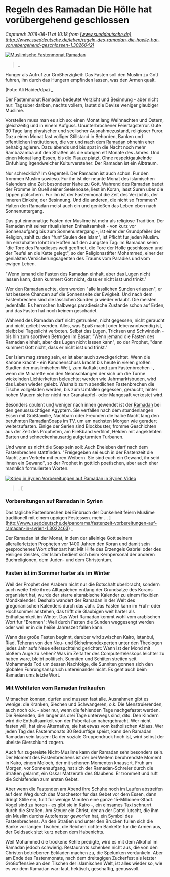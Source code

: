 # Regeln des Ramadan Die Hölle hat vorübergehend geschlossen

_Captured: 2016-06-11 at 10:18 from [www.sueddeutsche.de](http://www.sueddeutsche.de/leben/regeln-des-ramadan-die-hoelle-hat-voruebergehend-geschlossen-1.3026042)_

[ ![Muslimische Fastenmonat Ramadan](http://media-cdn.sueddeutsche.de/image/sz.1.3026868/940x528?v=1465554012000) ](http://media-cdn.sueddeutsche.de/image/sz.1.3026868/860x860?v=1465554012000)

> _ 

Hunger als Aufruf zur Großherzigkeit: Das Fasten soll den Muslim zu Gott fuhren, ihn durch das Hungern empfinden lassen, was den Armen qualt.

(Foto: Ali Haider/dpa) _

Der Fastenmonat Ramadan bedeutet Verzicht und Besinnung - aber nicht nur: Tagsuber darben, nachts vollern, lautet die Devise weniger glaubiger Muslime.

Vorstellen muss man es sich so: einen Monat lang Weihnachten und Ostern, gleichzeitig und in einem Aufguss. Ununterbrochener Feiertagsterror. Gute 30 Tage lang physischer und seelischer Ausnahmezustand, religioser Furor. Dazu einen Monat fast volliger Stillstand in Behorden, Banken und offentlichen Institutionen, die vor und nach dem [Ramadan](http://www.sueddeutsche.de/thema/Ramadan) ohnehin eher behabig agieren. Dazu abends und bis spat in die Nacht noch mehr Rambazamba auf den Straßen als die ubrigen elf Monate des Jahres. Und einen Monat lang Essen, bis die Plauze platzt. Ohne respektgaukelnde Einfuhlung irgendwelcher Kulturversteher: Der Ramadan ist ein Albtraum.

Nur schrecklich? Im Gegenteil. Der Ramadan ist auch schon. Fur den frommen Muslim sowieso. Fur ihn ist der neunte Monat des islamischen Kalenders eine Zeit besonderer Nahe zu Gott. Wahrend des Ramadan badet der Fromme im Quell seiner Seelenoase, liest im Koran, lasst Suren uber die Lippen platschern. Fur ihn ist der Fastenmonat die Zeit des Verzichts, der inneren Einkehr, der Besinnung. Und die anderen, die nicht so Frommen? Halten den Ramadan meist auch ein und genießen das Leben eben nach Sonnenuntergang.

Das gut einmonatige Fasten der Muslime ist mehr als religiose Tradition. Der Ramadan mit seiner ritualisierten Enthaltsamkeit - von kurz vor Sonnenaufgang bis zum Sonnenuntergang -, ist einer der Grundpfeiler der Religion, zahlt zu den "funf Saulen des Islam", ist Pflicht fur jeden Muslim. Ihn einzuhalten lohnt im Hoffen auf den Jungsten Tag: Im Ramadan seien "die Tore des Paradieses weit geoffnet, die Tore der Holle geschlossen und der Teufel an die Kette gelegt", so der Religionsstifter Mohammed, einer der genialsten Versicherungsagenten des Traums vom Paradies und vom ewigen Leben.

"Wenn jemand die Fasten des Ramadan einhalt, aber das Lugen nicht lassen kann, dann kummert Gott nicht, dass er nicht isst und trinkt."

Wer den Ramadan achte, dem werden "alle lasslichen Sunden erlassen", er hat bessere Chancen auf die Sonnenseite der Ewigkeit. Und nach dem Fastenbrechen sind die lasslichen Sunden ja wieder erlaubt. Die meisten jedenfalls. Es herrschen halbwegs paradiesische Zustande schon auf Erden, und das Fasten hat noch keinem geschadet.

Wahrend des Ramadan darf nicht getrunken, nicht gegessen, nicht geraucht und nicht geliebt werden. Alles, was Spaß macht oder lebensnotwendig ist, bleibt bei Tageslicht verboten. Selbst das Lugen, Tricksen und Schwindeln - bis hin zum sportiven Betrugen im Basar: "Wenn jemand die Fasten des Ramadan einhalt, aber das Lugen nicht lassen kann", so der Prophet, "dann kummert Gott nicht, dass er nicht isst und trinkt."

Der Islam mag streng sein, er ist aber auch zweckgerichtet. Wenn die Kanone kracht - ein Kanonenschuss kracht bis heute in vielen großen Stadten der muslimischen Welt, zum Auftakt und zum Fastenbrechen -, wenn die Minarette von den Neonschlangen der sich um die Turme wickelnden Lichterketten beleuchtet werden wie Jahrmarktsbuden, wird das Leben wieder gelebt. Weshalb zum abendlichen Fastenbrechen die Tische vollgeladen werden, bis zum Umfallen gegessen, geraucht, hinter hohen Mauern sicher nicht nur Granatapfel- oder Mangosaft verkostet wird.

  


Besonders opulent und weniger nach innen gewendet ist der [Ramadan](http://www.sueddeutsche.de/thema/Ramadan) bei den genusssuchtigen Ägyptern. Sie verfallen nach dem stundenlangen Essen mit Großfamilie, Nachbarn oder Freunden die halbe Nacht lang den beruhmten RamadanSoaps im TV, um am nachsten Morgen wie geradert weiterzufasten. Einige der Serien sind Blockbuster, fromme Geschichten aus der Zeit des Propheten, am Fließband verfilmt, Helden mit angeklebten Barten und schneckenhausartig aufgeturmten Turbanen.

Und wenn es nicht die Soap sein soll: Auch Eheleben darf nach dem Fastenbrechen stattfinden. "Freigegeben sei euch in der Fastenzeit die Nacht zum Verkehr mit euren Weibern. Sie sind euch ein Gewand, ihr seid ihnen ein Gewand", so der Prophet in gottlich poetischen, aber auch eher mannlich formulierten Worten.

[ ![Krieg in Syrien Vorbereitungen auf Ramadan in Syrien](http://media-cdn.sueddeutsche.de/image/sz.1.3022464/687x515?v=1465215595000) ](http://www.sueddeutsche.de/panorama/fastenzeit-vorbereitungen-auf-ramadan-in-syrien-1.3022463) [Video](http://www.sueddeutsche.de/panorama/fastenzeit-vorbereitungen-auf-ramadan-in-syrien-1.3022463)

> _ [

### **Vorbereitungen auf Ramadan in Syrien**

Das tagliche Fastenbrechen bei Einbruch der Dunkelheit feiern Muslime traditionell mit einem uppigen Festessen. mehr ... ](http://www.sueddeutsche.de/panorama/fastenzeit-vorbereitungen-auf-ramadan-in-syrien-1.3022463) _

Der Ramadan ist der Monat, in dem der alleinige Gott seinem allerallerletzten Propheten vor 1400 Jahren den Koran und damit sein gesprochenes Wort offenbart hat: Mit Hilfe des Erzengels Gabriel oder des Heiligen Geistes, der Islam bedient sich beim Kernpersonal der anderen Buchreligionen, dem Juden- und dem Christentum.

### Fasten ist im Sommer harter als im Winter

Weil der Prophet den Arabern nicht nur die Botschaft uberbracht, sondern auch weite Teile ihres Alltagsleben entlang der Grundsatze des Korans organisiert hat, wurde der starre altarabische Kalender zu einem flexiblen Mondkalender: Deshalb wandert der Ramadan in der Welt des gregorianischen Kalenders durch das Jahr. Das Fasten kann im Fruh- oder Hochsommer anstehen, das trifft die Glaubigen weit harter als Enthaltsamkeit im Winter. Das Wort Ramadan kommt wohl vom arabischen Wort fur "Brennen": Weil durch Fasten die Sunden weggesengt werden oder weil er in die heiße Jahreszeit fallen kann.

Wann das große Fasten beginnt, daruber wird zwischen Kairo, Istanbul, Riad, Teheran von den Neu- und Sichelmondexperten unter den Theologen jedes Jahr aufs Neue eifersuchtelnd gerichtet: Wann ist der Mond mit bloßem Auge zu sehen? Was im Zeitalter des Computerteleskops leichter zu haben ware, bleibt politisch. Sunniten und Schiiten streiten seit Mohammeds Tod um dessen Nachfolge, die Sunniten gonnen sich den globalen Fuhrungsanspruch untereinander nicht. Es geht auch beim Ramadan ums letzte Wort.

### Mit Wohltaten vom Ramadan freikaufen

Mitmachen konnen, durfen und mussen fast alle. Ausnahmen gibt es wenige: die Kranken, Siechen und Schwangeren, o.k. Die Menstruierenden, auch noch o.k. - aber nur, wenn die fehlenden Tage nachgefastet werden. Die Reisenden, die langer als drei Tage unterwegs sind, dito. Den Kindern wird die Enthaltsamkeit von der Pubertat an nahergebracht. Wer nicht fasten will, hat eine Alternative, sie hat etwas vom katholischen Ablass. Wer jeden Tag des Fastenmonats 30 Bedurftige speist, kann den Ramadan Ramadan sein lassen: Da der soziale Gruppendruck hoch ist, wird selbst der ubelste Gierschlund zogern.

Auch fur zugereiste Nicht-Muslime kann der Ramadan sehr besonders sein. Der Moment des Fastenbrechens ist der bei Weitem beruhrendste Moment in Kairo, einem Moloch, der mit schonen Momenten knausert. Fruh am Morgen, vor Sonnenaufgang, hat sich der Ramadan-Schreier durch die Straßen gelarmt, ein Oskar Matzerath des Glaubens. Er trommelt und ruft die Schlafenden zum ersten Gebet.

Aber wenn die Fastenden am Abend ihre Schuhe noch im Laufen abstreifen auf dem Weg durch das Moscheetor fur das Gebet vor dem Essen, dann dringt Stille ein, fullt fur wenige Minuten eine ganze 15-Millionen-Stadt. Vogel sind zu horen - es gibt sie in Kairo -, ein einsames Taxi schnurrt durch die Straßen. Am Steuer ein Christ, der an der Dattel lutscht, die ihm ein Muslim durchs Autofenster geworfen hat, ein Symbol des Fastenbrechens. An den Straßen und unter den Brucken fullen sich die Banke vor langen Tischen, die Reichen richten Bankette fur die Armen aus, der Geldsack sitzt kurz neben dem Habenichts.

Weil Mohammed die trockene Kehle predigte, wird es mit dem Alkohol im Ramadan jedoch schwierig. Restaurants schenken nicht aus, die von den Christen betriebenen Eckladen machen zu, die Spelunken verdunkeln. Aber am Ende des Fastenmonats, nach dem dreitagigen Zuckerfest als letzter Großoffensive an den Tischen der islamischen Welt, ist alles wieder so, wie es vor dem Ramadan war: laut, hektisch, geschaftig, genussvoll.
